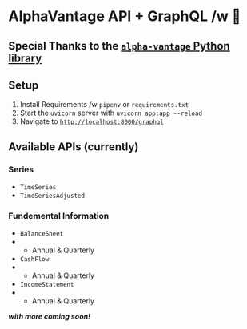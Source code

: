 # AlphaVantage API + GraphQL /w 🍓

## Special Thanks to the [`alpha-vantage` Python library](https://pypi.org/project/alpha-vantage/)

## Setup

1. Install Requirements /w `pipenv` or `requirements.txt`
2. Start the `uvicorn` server with `uvicorn app:app --reload`
3. Navigate to [`http://localhost:8000/graphql`](http://localhost:8000/graphql)

## Available APIs (currently)

### Series

- `TimeSeries`
- `TimeSeriesAdjusted`

### Fundemental Information

- `BalanceSheet`
- - Annual & Quarterly
- `CashFlow`
- - Annual & Quarterly
- `IncomeStatement`
- - Annual & Quarterly

**_with more coming soon!_**
